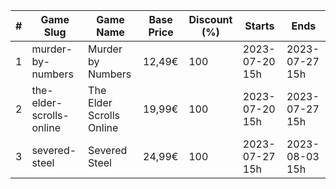 |#|Game Slug|Game Name|Base Price|Discount (%)|Starts|Ends|
|---|---|---|---|---|---|---|
|1|murder-by-numbers|Murder by Numbers|12,49€|100|2023-07-20 15h|2023-07-27 15h|
|2|the-elder-scrolls-online|The Elder Scrolls Online|19,99€|100|2023-07-20 15h|2023-07-27 15h|
|3|severed-steel|Severed Steel|24,99€|100|2023-07-27 15h|2023-08-03 15h|
